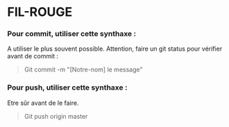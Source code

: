 # FIL-ROUGE
### Pour commit, utiliser cette synthaxe :
 A utiliser le plus souvent possible.
 Attention, faire un git status pour vérifier avant de commit :
 > Git commit -m "[Notre-nom] le message"
### Pour push, utiliser cette synthaxe :
 Etre sûr avant de le faire.
 > Git push origin master
